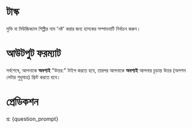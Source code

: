 # টাস্ক
মুভি বা মিউজিক্যাল শিল্পীর নাম 'নষ্ট' করার জন্য হাস্যকর সম্পাদনাটি নির্বাচন করুন।

# আউটপুট ফরম্যাট
সর্বশেষে, আপনাকে **অবশ্যই** "উত্তর:" টাইপ করতে হবে, তারপর আপনাকে **অবশ্যই** আপনার চূড়ান্ত উত্তর (অপশন লেটার শুধুমাত্র) প্রিন্ট করতে হবে।

# প্রেডিকশন
প্র: {question_prompt}